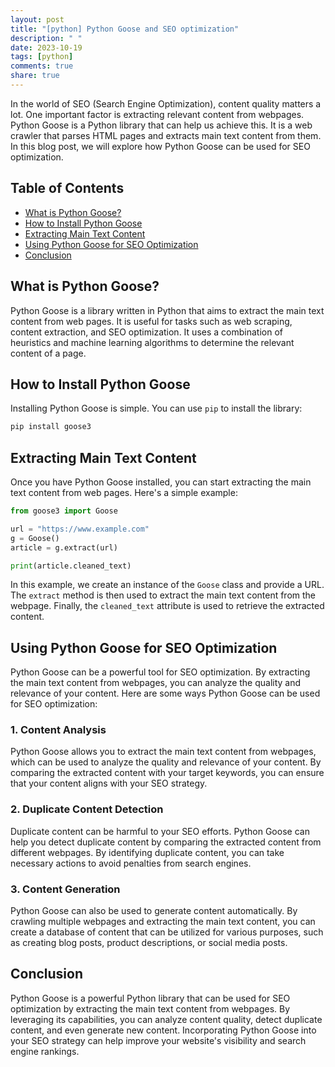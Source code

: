```yaml
---
layout: post
title: "[python] Python Goose and SEO optimization"
description: " "
date: 2023-10-19
tags: [python]
comments: true
share: true
---
```


In the world of SEO (Search Engine Optimization), content quality matters a lot. One important factor is extracting relevant content from webpages. Python Goose is a Python library that can help us achieve this. It is a web crawler that parses HTML pages and extracts main text content from them. In this blog post, we will explore how Python Goose can be used for SEO optimization.

## Table of Contents
- [What is Python Goose?](#what-is-python-goose)
- [How to Install Python Goose](#how-to-install-python-goose)
- [Extracting Main Text Content](#extracting-main-text-content)
- [Using Python Goose for SEO Optimization](#using-python-goose-for-seo-optimization)
- [Conclusion](#conclusion)

## What is Python Goose?
Python Goose is a library written in Python that aims to extract the main text content from web pages. It is useful for tasks such as web scraping, content extraction, and SEO optimization. It uses a combination of heuristics and machine learning algorithms to determine the relevant content of a page.

## How to Install Python Goose
Installing Python Goose is simple. You can use `pip` to install the library:

```python
pip install goose3
```

## Extracting Main Text Content
Once you have Python Goose installed, you can start extracting the main text content from web pages. Here's a simple example:

```python
from goose3 import Goose

url = "https://www.example.com"
g = Goose()
article = g.extract(url)

print(article.cleaned_text)
```

In this example, we create an instance of the `Goose` class and provide a URL. The `extract` method is then used to extract the main text content from the webpage. Finally, the `cleaned_text` attribute is used to retrieve the extracted content.

## Using Python Goose for SEO Optimization
Python Goose can be a powerful tool for SEO optimization. By extracting the main text content from webpages, you can analyze the quality and relevance of your content. Here are some ways Python Goose can be used for SEO optimization:

### 1. Content Analysis
Python Goose allows you to extract the main text content from webpages, which can be used to analyze the quality and relevance of your content. By comparing the extracted content with your target keywords, you can ensure that your content aligns with your SEO strategy.

### 2. Duplicate Content Detection
Duplicate content can be harmful to your SEO efforts. Python Goose can help you detect duplicate content by comparing the extracted content from different webpages. By identifying duplicate content, you can take necessary actions to avoid penalties from search engines.

### 3. Content Generation
Python Goose can also be used to generate content automatically. By crawling multiple webpages and extracting the main text content, you can create a database of content that can be utilized for various purposes, such as creating blog posts, product descriptions, or social media posts.

## Conclusion
Python Goose is a powerful Python library that can be used for SEO optimization by extracting the main text content from webpages. By leveraging its capabilities, you can analyze content quality, detect duplicate content, and even generate new content. Incorporating Python Goose into your SEO strategy can help improve your website's visibility and search engine rankings.
